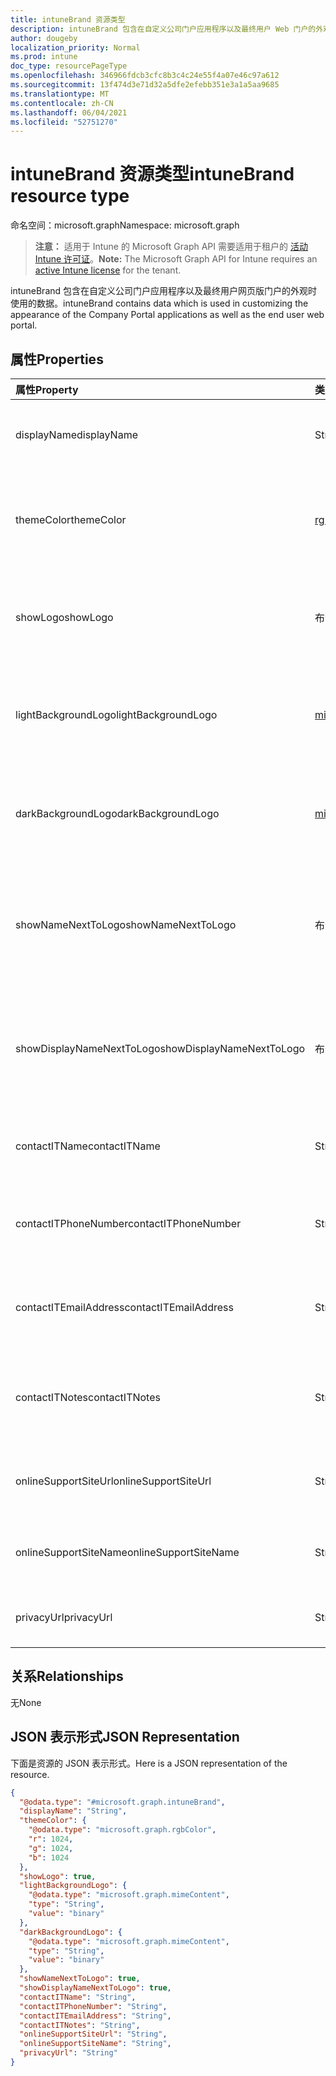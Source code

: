 ```yaml
---
title: intuneBrand 资源类型
description: intuneBrand 包含在自定义公司门户应用程序以及最终用户 Web 门户的外观时使用的数据。
author: dougeby
localization_priority: Normal
ms.prod: intune
doc_type: resourcePageType
ms.openlocfilehash: 346966fdcb3cfc8b3c4c24e55f4a07e46c97a612
ms.sourcegitcommit: 13f474d3e71d32a5dfe2efebb351e3a1a5aa9685
ms.translationtype: MT
ms.contentlocale: zh-CN
ms.lasthandoff: 06/04/2021
ms.locfileid: "52751270"
---
```

# <a name="intunebrand-resource-type"></a><span data-ttu-id="c3da8-103">intuneBrand 资源类型</span><span class="sxs-lookup"><span data-stu-id="c3da8-103">intuneBrand resource type</span></span>

<span data-ttu-id="c3da8-104">命名空间：microsoft.graph</span><span class="sxs-lookup"><span data-stu-id="c3da8-104">Namespace: microsoft.graph</span></span>

> <span data-ttu-id="c3da8-105">**注意：** 适用于 Intune 的 Microsoft Graph API 需要适用于租户的 [活动 Intune 许可证](https://go.microsoft.com/fwlink/?linkid=839381)。</span><span class="sxs-lookup"><span data-stu-id="c3da8-105">**Note:** The Microsoft Graph API for Intune requires an [active Intune license](https://go.microsoft.com/fwlink/?linkid=839381) for the tenant.</span></span>

<span data-ttu-id="c3da8-106">intuneBrand 包含在自定义公司门户应用程序以及最终用户网页版门户的外观时使用的数据。</span><span class="sxs-lookup"><span data-stu-id="c3da8-106">intuneBrand contains data which is used in customizing the appearance of the Company Portal applications as well as the end user web portal.</span></span>

## <a name="properties"></a><span data-ttu-id="c3da8-107">属性</span><span class="sxs-lookup"><span data-stu-id="c3da8-107">Properties</span></span>
|<span data-ttu-id="c3da8-108">属性</span><span class="sxs-lookup"><span data-stu-id="c3da8-108">Property</span></span>|<span data-ttu-id="c3da8-109">类型</span><span class="sxs-lookup"><span data-stu-id="c3da8-109">Type</span></span>|<span data-ttu-id="c3da8-110">说明</span><span class="sxs-lookup"><span data-stu-id="c3da8-110">Description</span></span>|
|:---|:---|:---|
|<span data-ttu-id="c3da8-111">displayName</span><span class="sxs-lookup"><span data-stu-id="c3da8-111">displayName</span></span>|<span data-ttu-id="c3da8-112">String</span><span class="sxs-lookup"><span data-stu-id="c3da8-112">String</span></span>|<span data-ttu-id="c3da8-113">向最终用户显示的公司/组织名称。</span><span class="sxs-lookup"><span data-stu-id="c3da8-113">Company/organization name that is displayed to end users.</span></span>|
|<span data-ttu-id="c3da8-114">themeColor</span><span class="sxs-lookup"><span data-stu-id="c3da8-114">themeColor</span></span>|[<span data-ttu-id="c3da8-115">rgbColor</span><span class="sxs-lookup"><span data-stu-id="c3da8-115">rgbColor</span></span>](../resources/intune-onboarding-rgbcolor.md)|<span data-ttu-id="c3da8-116">公司门户应用程序和 Web 门户中使用的主要主题颜色。</span><span class="sxs-lookup"><span data-stu-id="c3da8-116">Primary theme color used in the Company Portal applications and web portal.</span></span>|
|<span data-ttu-id="c3da8-117">showLogo</span><span class="sxs-lookup"><span data-stu-id="c3da8-117">showLogo</span></span>|<span data-ttu-id="c3da8-118">布尔值</span><span class="sxs-lookup"><span data-stu-id="c3da8-118">Boolean</span></span>|<span data-ttu-id="c3da8-119">表示是否显示管理员提供的徽标图像的布尔值。</span><span class="sxs-lookup"><span data-stu-id="c3da8-119">Boolean that represents whether the administrator-supplied logo images are shown or not shown.</span></span>|
|<span data-ttu-id="c3da8-120">lightBackgroundLogo</span><span class="sxs-lookup"><span data-stu-id="c3da8-120">lightBackgroundLogo</span></span>|[<span data-ttu-id="c3da8-121">mimeContent</span><span class="sxs-lookup"><span data-stu-id="c3da8-121">mimeContent</span></span>](../resources/intune-shared-mimecontent.md)|<span data-ttu-id="c3da8-122">在公司门户应用中显示的徽标图像，徽标后有浅色背景。</span><span class="sxs-lookup"><span data-stu-id="c3da8-122">Logo image displayed in Company Portal apps which have a light background behind the logo.</span></span>|
|<span data-ttu-id="c3da8-123">darkBackgroundLogo</span><span class="sxs-lookup"><span data-stu-id="c3da8-123">darkBackgroundLogo</span></span>|[<span data-ttu-id="c3da8-124">mimeContent</span><span class="sxs-lookup"><span data-stu-id="c3da8-124">mimeContent</span></span>](../resources/intune-shared-mimecontent.md)|<span data-ttu-id="c3da8-125">在公司门户应用中显示的徽标图像，徽标后有深色背景。</span><span class="sxs-lookup"><span data-stu-id="c3da8-125">Logo image displayed in Company Portal apps which have a dark background behind the logo.</span></span>|
|<span data-ttu-id="c3da8-126">showNameNextToLogo</span><span class="sxs-lookup"><span data-stu-id="c3da8-126">showNameNextToLogo</span></span>|<span data-ttu-id="c3da8-127">布尔值</span><span class="sxs-lookup"><span data-stu-id="c3da8-127">Boolean</span></span>|<span data-ttu-id="c3da8-128">表示是否要在徽标图像旁显示管理员提供的显示名称的布尔值。</span><span class="sxs-lookup"><span data-stu-id="c3da8-128">Boolean that represents whether the administrator-supplied display name will be shown next to the logo image.</span></span>|
|<span data-ttu-id="c3da8-129">showDisplayNameNextToLogo</span><span class="sxs-lookup"><span data-stu-id="c3da8-129">showDisplayNameNextToLogo</span></span>|<span data-ttu-id="c3da8-130">布尔值</span><span class="sxs-lookup"><span data-stu-id="c3da8-130">Boolean</span></span>|<span data-ttu-id="c3da8-131">表示是否要在徽标图像旁显示管理员提供的显示名称的布尔值。</span><span class="sxs-lookup"><span data-stu-id="c3da8-131">Boolean that represents whether the administrator-supplied display name will be shown next to the logo image.</span></span>|
|<span data-ttu-id="c3da8-132">contactITName</span><span class="sxs-lookup"><span data-stu-id="c3da8-132">contactITName</span></span>|<span data-ttu-id="c3da8-133">String</span><span class="sxs-lookup"><span data-stu-id="c3da8-133">String</span></span>|<span data-ttu-id="c3da8-134">负责 IT 支持的员工/组织名称。</span><span class="sxs-lookup"><span data-stu-id="c3da8-134">Name of the person/organization responsible for IT support.</span></span>|
|<span data-ttu-id="c3da8-135">contactITPhoneNumber</span><span class="sxs-lookup"><span data-stu-id="c3da8-135">contactITPhoneNumber</span></span>|<span data-ttu-id="c3da8-136">String</span><span class="sxs-lookup"><span data-stu-id="c3da8-136">String</span></span>|<span data-ttu-id="c3da8-137">负责 IT 支持的员工/组织的电话号码。</span><span class="sxs-lookup"><span data-stu-id="c3da8-137">Phone number of the person/organization responsible for IT support.</span></span>|
|<span data-ttu-id="c3da8-138">contactITEmailAddress</span><span class="sxs-lookup"><span data-stu-id="c3da8-138">contactITEmailAddress</span></span>|<span data-ttu-id="c3da8-139">String</span><span class="sxs-lookup"><span data-stu-id="c3da8-139">String</span></span>|<span data-ttu-id="c3da8-140">负责 IT 支持的员工/组织的电子邮件地址。</span><span class="sxs-lookup"><span data-stu-id="c3da8-140">Email address of the person/organization responsible for IT support.</span></span>|
|<span data-ttu-id="c3da8-141">contactITNotes</span><span class="sxs-lookup"><span data-stu-id="c3da8-141">contactITNotes</span></span>|<span data-ttu-id="c3da8-142">String</span><span class="sxs-lookup"><span data-stu-id="c3da8-142">String</span></span>|<span data-ttu-id="c3da8-143">负责 IT 支持的员工/组织的文本注释。</span><span class="sxs-lookup"><span data-stu-id="c3da8-143">Text comments regarding the person/organization responsible for IT support.</span></span>|
|<span data-ttu-id="c3da8-144">onlineSupportSiteUrl</span><span class="sxs-lookup"><span data-stu-id="c3da8-144">onlineSupportSiteUrl</span></span>|<span data-ttu-id="c3da8-145">String</span><span class="sxs-lookup"><span data-stu-id="c3da8-145">String</span></span>|<span data-ttu-id="c3da8-146">指向公司/组织 IT 支持人员网站的 URL。</span><span class="sxs-lookup"><span data-stu-id="c3da8-146">URL to the company/organization’s IT helpdesk site.</span></span>|
|<span data-ttu-id="c3da8-147">onlineSupportSiteName</span><span class="sxs-lookup"><span data-stu-id="c3da8-147">onlineSupportSiteName</span></span>|<span data-ttu-id="c3da8-148">String</span><span class="sxs-lookup"><span data-stu-id="c3da8-148">String</span></span>|<span data-ttu-id="c3da8-149">显示公司/组织 IT 支持人员网站的名称。</span><span class="sxs-lookup"><span data-stu-id="c3da8-149">Display name of the company/organization’s IT helpdesk site.</span></span>|
|<span data-ttu-id="c3da8-150">privacyUrl</span><span class="sxs-lookup"><span data-stu-id="c3da8-150">privacyUrl</span></span>|<span data-ttu-id="c3da8-151">String</span><span class="sxs-lookup"><span data-stu-id="c3da8-151">String</span></span>|<span data-ttu-id="c3da8-152">指向公司/组织隐私策略的 URL。</span><span class="sxs-lookup"><span data-stu-id="c3da8-152">URL to the company/organization’s privacy policy.</span></span>|

## <a name="relationships"></a><span data-ttu-id="c3da8-153">关系</span><span class="sxs-lookup"><span data-stu-id="c3da8-153">Relationships</span></span>
<span data-ttu-id="c3da8-154">无</span><span class="sxs-lookup"><span data-stu-id="c3da8-154">None</span></span>

## <a name="json-representation"></a><span data-ttu-id="c3da8-155">JSON 表示形式</span><span class="sxs-lookup"><span data-stu-id="c3da8-155">JSON Representation</span></span>
<span data-ttu-id="c3da8-156">下面是资源的 JSON 表示形式。</span><span class="sxs-lookup"><span data-stu-id="c3da8-156">Here is a JSON representation of the resource.</span></span>
<!-- {
  "blockType": "resource",
  "@odata.type": "microsoft.graph.intuneBrand"
}
-->
``` json
{
  "@odata.type": "#microsoft.graph.intuneBrand",
  "displayName": "String",
  "themeColor": {
    "@odata.type": "microsoft.graph.rgbColor",
    "r": 1024,
    "g": 1024,
    "b": 1024
  },
  "showLogo": true,
  "lightBackgroundLogo": {
    "@odata.type": "microsoft.graph.mimeContent",
    "type": "String",
    "value": "binary"
  },
  "darkBackgroundLogo": {
    "@odata.type": "microsoft.graph.mimeContent",
    "type": "String",
    "value": "binary"
  },
  "showNameNextToLogo": true,
  "showDisplayNameNextToLogo": true,
  "contactITName": "String",
  "contactITPhoneNumber": "String",
  "contactITEmailAddress": "String",
  "contactITNotes": "String",
  "onlineSupportSiteUrl": "String",
  "onlineSupportSiteName": "String",
  "privacyUrl": "String"
}
```




